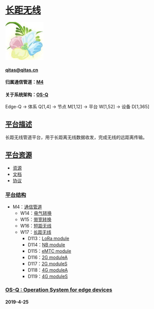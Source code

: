 ﻿# [长距无线](https://github.com/OS-Q/W17) 
[![sites](OS-Q/OS-Q.png)](http://www.OS-Q.com)
####  qitas@qitas.cn
#### 归属通信管道：[M4](https://github.com/OS-Q/M4)
#### 关于系统架构：[OS-Q](https://github.com/OS-Q/OS-Q)
Edge-Q -> 体系 Q[1,4] -> 节点 M[1,12] -> 平台 W[1,52] -> 设备 D[1,365]

## [平台描述](https://github.com/OS-Q/W17/wiki) 

长距无线管道平台，用于长距离无线数据收发，完成无线的远距离传输。

## [平台资源](https://github.com/OS-Q/W17/wiki) 

- [资源](src/)
- [文档](docs/)
- [协议](file/)

### [平台结构](https://github.com/OS-Q/W17) 

* M4：[通信管道](https://github.com/OS-Q/M4)
	* W14：[电气转换](https://github.com/OS-Q/W14)
	* W15：[带宽转换](https://github.com/OS-Q/W15)
	* W16：[短距无线](https://github.com/OS-Q/W16)
	* W17：[长距无线](https://github.com/OS-Q/W17)
		* D113：[LoRa module](https://github.com/OS-Q/D113)
		* D114：[NB module](https://github.com/OS-Q/D114)
		* D115：[eMTC module](https://github.com/OS-Q/D115)
		* D116：[2G moduleA](https://github.com/OS-Q/D116)
		* D117：[2G moduleS](https://github.com/OS-Q/D117)
		* D118：[4G moduleA](https://github.com/OS-Q/D118)
		* D119：[4G moduleS](https://github.com/OS-Q/D119)

		
### [OS-Q : Operation System for edge devices](http://www.OS-Q.com/Edge/W17)
####  2019-4-25  
